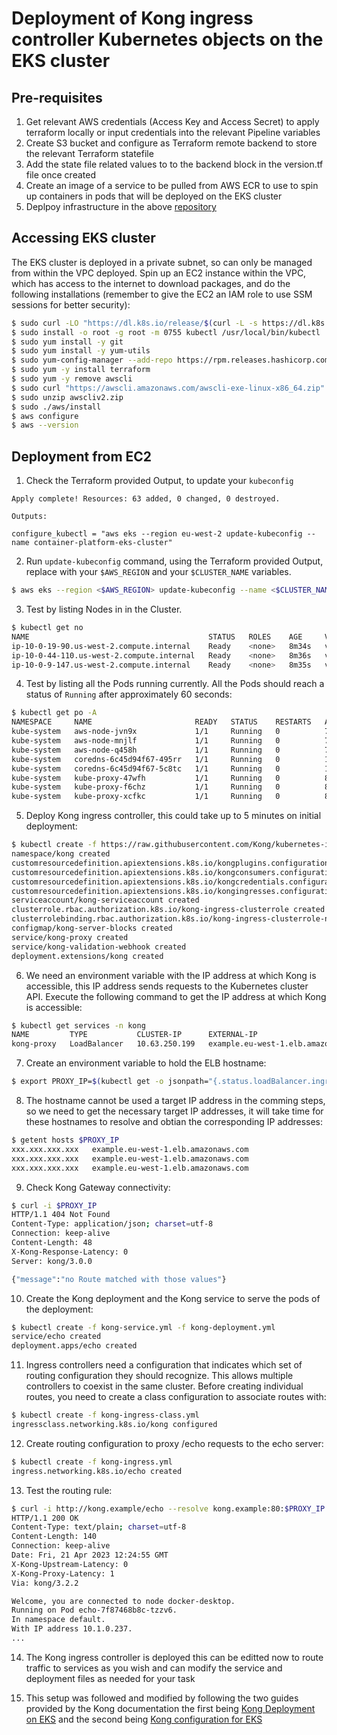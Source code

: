 # Deployment of Kong ingress controller Kubernetes objects on the EKS cluster

## Pre-requisites
1. Get relevant AWS credentials (Access Key and Access Secret) to apply terraform locally or input credentials into the relevant Pipeline variables
2. Create S3 bucket and configure as Terraform remote backend to store the relevant Terraform statefile
3. Add the state file related values to to the backend block in the version.tf file once created
4. Create an image of a service to be pulled from AWS ECR to use to spin up containers in pods that will be deployed on the EKS cluster
5. Deplpoy infrastructure in the above [repository](../../)

## Accessing EKS cluster
The EKS cluster is deployed in a private subnet, so can only be managed from 
within the VPC deployed. Spin up an EC2 instance within the VPC, which has
access to the internet to download packages, and do the following installations
(remember to give the EC2 an IAM role to use SSM sessions for better security):

```sh
$ sudo curl -LO "https://dl.k8s.io/release/$(curl -L -s https://dl.k8s.io/release/stable.txt)/bin/linux/amd64/kubectl"
$ sudo install -o root -g root -m 0755 kubectl /usr/local/bin/kubectl
$ sudo yum install -y git
$ sudo yum install -y yum-utils
$ sudo yum-config-manager --add-repo https://rpm.releases.hashicorp.com/AmazonLinux/hashicorp.repo
$ sudo yum -y install terraform
$ sudo yum -y remove awscli
$ sudo curl "https://awscli.amazonaws.com/awscli-exe-linux-x86_64.zip" -o "awscliv2.zip"
$ sudo unzip awscliv2.zip
$ sudo ./aws/install
$ aws configure
$ aws --version
```

## Deployment from EC2

1. Check the Terraform provided Output, to update your `kubeconfig`

```hcl
Apply complete! Resources: 63 added, 0 changed, 0 destroyed.

Outputs:

configure_kubectl = "aws eks --region eu-west-2 update-kubeconfig --name container-platform-eks-cluster"
```

2. Run `update-kubeconfig` command, using the Terraform provided Output, replace with your `$AWS_REGION` and your `$CLUSTER_NAME` variables.

```sh
$ aws eks --region <$AWS_REGION> update-kubeconfig --name <$CLUSTER_NAME>
```

3. Test by listing Nodes in in the Cluster.

```sh
$ kubectl get no
NAME                                        STATUS   ROLES    AGE     VERSION
ip-10-0-19-90.us-west-2.compute.internal    Ready    <none>   8m34s   v1.26.2-eks-a59e1f0
ip-10-0-44-110.us-west-2.compute.internal   Ready    <none>   8m36s   v1.26.2-eks-a59e1f0
ip-10-0-9-147.us-west-2.compute.internal    Ready    <none>   8m35s   v1.26.2-eks-a59e1f0
```

4. Test by listing all the Pods running currently. All the Pods should reach a status of `Running` after approximately 60 seconds:

```sh
$ kubectl get po -A
NAMESPACE     NAME                       READY   STATUS    RESTARTS   AGE
kube-system   aws-node-jvn9x             1/1     Running   0          7m42s
kube-system   aws-node-mnjlf             1/1     Running   0          7m45s
kube-system   aws-node-q458h             1/1     Running   0          7m49s
kube-system   coredns-6c45d94f67-495rr   1/1     Running   0          14m
kube-system   coredns-6c45d94f67-5c8tc   1/1     Running   0          14m
kube-system   kube-proxy-47wfh           1/1     Running   0          8m32s
kube-system   kube-proxy-f6chz           1/1     Running   0          8m30s
kube-system   kube-proxy-xcfkc           1/1     Running   0          8m31s
```

5. Deploy Kong ingress controller, this could take up to 5 minutes on initial deployment:

```sh
$ kubectl create -f https://raw.githubusercontent.com/Kong/kubernetes-ingress-controller/v2.11.0/deploy/single/all-in-one-dbless.yaml
namespace/kong created
customresourcedefinition.apiextensions.k8s.io/kongplugins.configuration.konghq.com created
customresourcedefinition.apiextensions.k8s.io/kongconsumers.configuration.konghq.com created
customresourcedefinition.apiextensions.k8s.io/kongcredentials.configuration.konghq.com created
customresourcedefinition.apiextensions.k8s.io/kongingresses.configuration.konghq.com created
serviceaccount/kong-serviceaccount created
clusterrole.rbac.authorization.k8s.io/kong-ingress-clusterrole created
clusterrolebinding.rbac.authorization.k8s.io/kong-ingress-clusterrole-nisa-binding created
configmap/kong-server-blocks created
service/kong-proxy created
service/kong-validation-webhook created
deployment.extensions/kong created
```

6. We need an environment variable with the IP address at which Kong is accessible, this IP address sends requests to the Kubernetes cluster API. Execute the following command to get the IP address at which Kong is accessible:

```sh
$ kubectl get services -n kong
NAME         TYPE           CLUSTER-IP      EXTERNAL-IP                           PORT(S)                      AGE
kong-proxy   LoadBalancer   10.63.250.199   example.eu-west-1.elb.amazonaws.com   80:31929/TCP,443:31408/TCP   57d
```

7. Create an environment variable to hold the ELB hostname:

```sh
$ export PROXY_IP=$(kubectl get -o jsonpath="{.status.loadBalancer.ingress[0].hostname}" service -n kong kong-proxy)
```

8. The hostname cannot be used a target IP address in the comming steps, so we need to get the necessary target IP addresses, it will take time for these hostnames to resolve and obtian the corresponding IP addresses:

```sh
$ getent hosts $PROXY_IP
xxx.xxx.xxx.xxx   example.eu-west-1.elb.amazonaws.com
xxx.xxx.xxx.xxx   example.eu-west-1.elb.amazonaws.com
xxx.xxx.xxx.xxx   example.eu-west-1.elb.amazonaws.com
```

9. Check Kong Gateway connectivity:

```sh
$ curl -i $PROXY_IP
HTTP/1.1 404 Not Found
Content-Type: application/json; charset=utf-8
Connection: keep-alive
Content-Length: 48
X-Kong-Response-Latency: 0
Server: kong/3.0.0

{"message":"no Route matched with those values"}
```

10. Create the Kong deployment and the Kong service to serve the pods of the deployment:

```sh
$ kubectl create -f kong-service.yml -f kong-deployment.yml
service/echo created
deployment.apps/echo created
 ```

 11. Ingress controllers need a configuration that indicates which set of routing configuration they should recognize. This allows multiple controllers to coexist in the same cluster. Before creating individual routes, you need to create a class configuration to associate routes with:

 ```sh
 $ kubectl create -f kong-ingress-class.yml
 ingressclass.networking.k8s.io/kong configured
 ```

 12. Create routing configuration to proxy /echo requests to the echo server:
 
 ```sh
 $ kubectl create -f kong-ingress.yml
 ingress.networking.k8s.io/echo created
 ```

 13. Test the routing rule:

```sh
$ curl -i http://kong.example/echo --resolve kong.example:80:$PROXY_IP
HTTP/1.1 200 OK
Content-Type: text/plain; charset=utf-8
Content-Length: 140
Connection: keep-alive
Date: Fri, 21 Apr 2023 12:24:55 GMT
X-Kong-Upstream-Latency: 0
X-Kong-Proxy-Latency: 1
Via: kong/3.2.2

Welcome, you are connected to node docker-desktop.
Running on Pod echo-7f87468b8c-tzzv6.
In namespace default.
With IP address 10.1.0.237.
...
```

14. The Kong ingress controller is deployed this can be editted now to route traffic to services as you wish and can modify the service and deployment files as needed for your task

15. This setup was followed and modified by following the two guides provided by the Kong documentation the first being [Kong Deployment on EKS](https://docs.konghq.com/kubernetes-ingress-controller/latest/deployment/eks/) and the second being [Kong configuration for EKS](https://docs.konghq.com/kubernetes-ingress-controller/2.11.x/guides/getting-started/#add-routing-configuration)